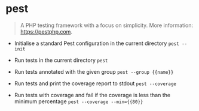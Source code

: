 # pest
> A PHP testing framework with a focus on simplicity.
> More information: <https://pestphp.com>.

- Initialise a standard Pest configuration in the current directory
`pest --init`

- Run tests in the current directory
`pest`

- Run tests annotated with the given group
`pest --group {{name}}`

- Run tests and print the coverage report to stdout
`pest --coverage`

- Run tests with coverage and fail if the coverage is less than the minimum percentage
`pest --coverage --min={{80}}`
